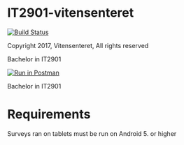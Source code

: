 # IT2901-vitensenteret

[![Build Status](https://travis-ci.org/mariusmoe/IT2901_vitensenteret.svg?branch=deploy)](https://travis-ci.org/mariusmoe/IT2901_vitensenteret)

Copyright 2017, Vitensenteret, All rights reserved

Bachelor in IT2901

[![Run in Postman](https://run.pstmn.io/button.svg)](https://app.getpostman.com/run-collection/a50ede5e95f77898d994)


Bachelor in IT2901

# Requirements

Surveys ran on tablets must be run on Android 5. or higher
